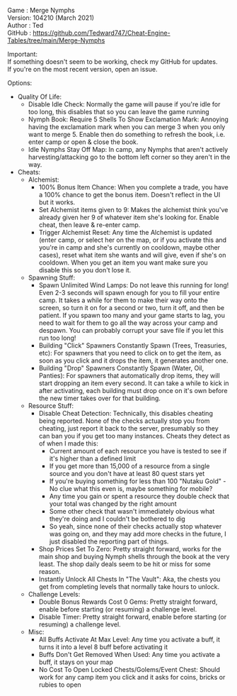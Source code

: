 Game   : Merge Nymphs  
Version: 104210 (March 2021)  
Author : Ted  
GitHub : https://github.com/Tedward747/Cheat-Engine-Tables/tree/main/Merge-Nymphs

Important:  
If something doesn't seem to be working, check my GitHub for updates.  
If you're on the most recent version, open an issue.  

Options:
  * Quality Of Life:
    * Disable Idle Check: Normally the game will pause if you're idle for too long, this disables that so you can leave the game running
    * Nymph Book: Require 5 Shells To Show Exclamation Mark: Annoying having the exclamation mark when you can merge 3 when you only want to merge 5. Enable then do something to refresh the book, i.e. enter camp or open &amp; close the book.
    * Idle Nymphs Stay Off Map: In camp, any Nymphs that aren't actively harvesting/attacking go to the bottom left corner so they aren't in the way.
  * Cheats:
    * Alchemist:
      * 100% Bonus Item Chance: When you complete a trade, you have a 100% chance to get the bonus item. Doesn't reflect in the UI but it works.
	  * Set Alchemist items given to 9: Makes the alchemist think you've already given her 9 of whatever item she's looking for. Enable cheat, then leave &amp; re-enter camp.
      * Trigger Alchemist Reset: Any time the Alchemist is updated (enter camp, or select her on the map, or if you activate this and you're in camp and she's currently on cooldown, maybe other cases), reset what item she wants and will give, even if she's on cooldown. When you get an item you want make sure you disable this so you don't lose it.
    * Spawning Stuff:
	  * Spawn Unlimited Wind Lamps: Do not leave this running for long! Even 2-3 seconds will spawn enough for you to fill your entire camp. It takes a while for them to make their way onto the screen, so turn it on for a second or two, turn it off, and then be patient. If you spawn too many and your game starts to lag, you need to wait for them to go all the way across your camp and despawn. You can probably corrupt your save file if you let this run too long!
      * Building "Click" Spawners Constantly Spawn (Trees, Treasuries, etc): For spawners that you need to click on to get the item, as soon as you click and it drops the item, it generates another one.
	  * Building "Drop" Spawners Constantly Spawn (Water, Oil, Panties): For spawners that automatically drop items, they will start dropping an item every second. It can take a while to kick in after activating, each building must drop once on it's own before the new timer takes over for that building.
	* Resource Stuff:
	  * Disable Cheat Detection: Technically, this disables cheating being reported.  None of the checks actually stop you from cheating, just report it back to the server, presumably so they can ban you if you get too many instances. Cheats they detect as of when I made this:
	    * Current amount of each resource you have is tested to see if it's higher than a defined limit
	    * If you get more than 15,000 of a resource from a single source and you don't have at least 80 quest stars yet
		* If you're buying something for less than 100 "Nutaku Gold" - No clue what this even is, maybe something for mobile?
		* Any time you gain or spent a resource they double check that your total was changed by the right amount
		* Some other check that wasn't immediately obvious what they're doing and I couldn't be bothered to dig
		* So yeah, since none of their checks actually stop whatever was going on, and they may add more checks in the future, I just disabled the reporting part of things.
	  * Shop Prices Set To Zero: Pretty straight forward, works for the main shop and buying Nymph shells through the book at the very least. The shop daily deals seem to be hit or miss for some reason.
	  * Instantly Unlock All Chests In "The Vault": Aka, the chests you get from completing levels that normally take hours to unlock.
	* Challenge Levels:
	  * Double Bonus Rewards Cost 0 Gems: Pretty straight forward, enable before starting (or resuming) a challenge level.
	  * Disable Timer: Pretty straight forward, enable before starting (or resuming) a challenge level.
	* Misc:
	  * All Buffs Activate At Max Level: Any time you activate a buff, it turns it into a level 8 buff before activating it
      * Buffs Don't Get Removed When Used: Any time you activate a buff, it stays on your map
      * No Cost To Open Locked Chests/Golems/Event Chest: Should work for any camp item you click and it asks for coins, bricks or rubies to open